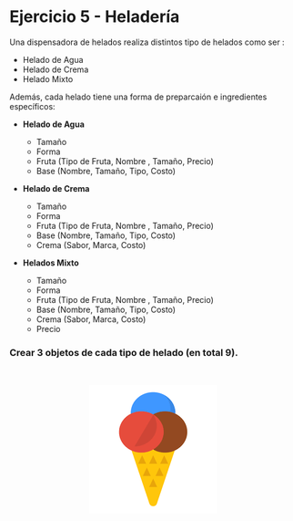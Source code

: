 # Ejercicio 5 - Heladería

Una dispensadora de helados realiza distintos
tipo de helados como ser :
- Helado de Agua
- Helado de Crema
- Helado Mixto

Además, cada helado tiene una forma de
preparcaión e ingredientes específicos:

- **Helado de Agua**
  - Tamaño
  - Forma
  - Fruta (Tipo de Fruta, Nombre , Tamaño, Precio)
  - Base (Nombre, Tamaño, Tipo, Costo)

- **Helado de Crema**
  - Tamaño
  - Forma
  - Fruta (Tipo de Fruta, Nombre , Tamaño, Precio)
  - Base (Nombre, Tamaño, Tipo, Costo)
  - Crema (Sabor, Marca, Costo)

- **Helados Mixto**
  - Tamaño
  - Forma
  - Fruta (Tipo de Fruta, Nombre , Tamaño, Precio)
  - Base (Nombre, Tamaño, Tipo, Costo)
  - Crema (Sabor, Marca, Costo)
  - Precio

### Crear 3 objetos de cada tipo de helado (en total 9).

 </br>
 <p align="center">
    <img src="https://github.com/AleS900/prueba/blob/master/assets/descarga.png" />
 </p>
